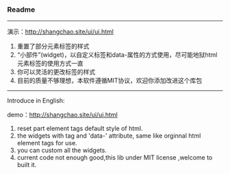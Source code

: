 ### Readme

***

演示：<http://shangchao.site/ui/ui.html>

1. 重置了部分元素标签的样式
2. “小部件”(widget)，以自定义标签和data-属性的方式使用，尽可能地狱html元素标签的使用方式一直
3. 你可以灵活的更改标签的样式
4. 目前的质量不够理想，本软件遵循MIT协议，欢迎你添加改进这个库包

***

Introduce in English:

demo：<http://shangchao.site/ui/ui.html>

1. reset part element tags default style of html.
2. the widgets with tag and 'data-' attribute, same like orginnal html element tags for use.
3. you can custom all the widgets.
4. current code not enough good,this lib under MIT license ,welcome to built it.